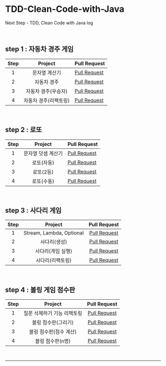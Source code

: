 # TDD-Clean-Code-with-Java
Next Step - TDD, Clean Code with Java log

<br>

## step 1 : 자동차 경주 게임


| Step | Project | Pull Request |
|:---:|:---:|:---|
| 1 |  문자열 계산기      | [Pull Request](https://github.com/next-step/java-racingcar/pull/2469) |
| 2 | 자동차 경주         | [Pull Request](https://github.com/next-step/java-racingcar/pull/2517) |
| 3 | 자동차 경주(우승자)   | [Pull Request](https://github.com/next-step/java-racingcar/pull/2550) |
| 4 | 자동차 경주(리팩토링) | [Pull Request](https://github.com/next-step/java-racingcar/pull/2568) |

<br>

## step 2 : 로또


| Step | Project | Pull Request |
|:---:|:---:|:---|
| 1 |  문자열 덧셈 계산기 | [Pull Request](https://github.com/next-step/java-lotto/pull/1857) |
| 2 | 로또(자동)  | [Pull Request](https://github.com/next-step/java-lotto/pull/1881) |
| 3 | 로또(2등)  | [Pull Request](https://github.com/next-step/java-lotto/pull/1943) |
| 4 | 로또(수동) | [Pull Request](https://github.com/next-step/java-lotto/pull/1990) |

<br>

## step 3 : 사다리 게임


| Step | Project  | Pull Request |
|:---:|:---:|:---:|
| 1 |  Stream, Lambda, Optional | [Pull Request](https://github.com/next-step/java-ladder/pull/1080) |
| 2 | 사다리(생성) |  [Pull Request](https://github.com/next-step/java-ladder/pull/1095) |
| 3 | 사다리(게임 실행) | [Pull Request](https://github.com/next-step/java-ladder/pull/1119) |
| 4 | 사다리(리팩토링) | [Pull Request](https://github.com/next-step/java-ladder/pull/1155) |

<br>

## step 4 : 볼링 게임 점수판


| Step | Project  | Pull Request |
|:---:|:---:|:---:|
| 1 |  질문 삭제하기 기능 리팩토링  | [Pull Request](https://github.com/next-step/java-bowling/pull/631) |
| 2 | 볼링 점수판(그리기)  | [Pull Request](https://github.com/next-step/java-bowling/pull/673) |
| 3 | 볼링 점수판(점수 계산) | [Pull Request](https://github.com/next-step/java-bowling/pull/697) |
| 4 | 볼링 점수판(n명)| [Pull Request](https://github.com/next-step/java-bowling/pull/697) |

<br>







---
